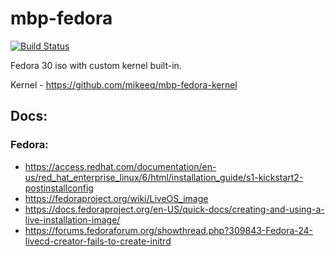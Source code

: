 # mbp-fedora
[![Build Status](https://cloud.drone.io/api/badges/mikeeq/mbp-fedora/status.svg)](https://cloud.drone.io/mikeeq/mbp-fedora)

Fedora 30 iso with custom kernel built-in.

Kernel - <https://github.com/mikeeq/mbp-fedora-kernel>

## Docs:

### Fedora:

- <https://access.redhat.com/documentation/en-us/red_hat_enterprise_linux/6/html/installation_guide/s1-kickstart2-postinstallconfig>
- <https://fedoraproject.org/wiki/LiveOS_image>
- <https://docs.fedoraproject.org/en-US/quick-docs/creating-and-using-a-live-installation-image/>
- <https://forums.fedoraforum.org/showthread.php?309843-Fedora-24-livecd-creator-fails-to-create-initrd>
